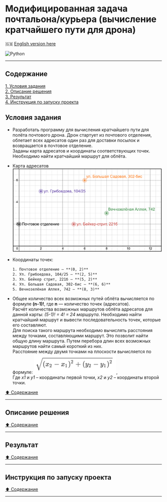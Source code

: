 # Модифицированная задача почтальона/курьера (вычисление кратчайшего пути для дрона) #

:gb: [English version here](README.md)

![Python](https://img.shields.io/badge/python-3670A0?style=plastic&logo=python&logoColor=ffdd54)

----

## Содержание ##

[1. Условия задания](#условия-задания)    
[2. Описание решения](#описание-решения)    
[3. Результат](#результат)    
[4. Инструкция по запуску проекта](#инструкция-по-запуску-проекта)    

## Условия задания ##

- Разработать программу для вычисления кратчайшего пути для полёта почтового
дрона. Дрон стартует из почтового отделения, облетает всех адресатов один раз
для доставки посылок и возвращается в почтовое отделение.    
Заданы карта адресатов и координаты соответствующих точек. Необходимо найти
кратчайший маршрут для облёта.

- Карта адресатов    
![Карта адресов](ADDS/addresses_map.png)

- Координаты точек:

    ```text
    1. Почтовое отделение – **(0, 2)**
    2. Ул. Грибоедова, 104/25 – **(2, 5)**
    3. Ул. Бейкер стрит, 221б – **(5, 2)**
    4. Ул. Большая Садовая, 302-бис – **(6, 6)**
    5. Вечнозелёная Аллея, 742 – **(8, 3)**
    ```

- Общее количество всех возможных путей облёта вычисляется по формуле
**(n-1)!**, где **n**&nbsp;&mdash; количество точек (адресатов).    
Расчёт количества возможных маршрутов облёта адресатов для данной карты:
*(5-1)! = 4! = 24 маршрута*. Необходимо найти кратчайший маршрут и вывести
последовательность точек, которые его составляют.    
Для поиска такого маршрута необходимо вычислять расстояния между точками,
составляющими маршрут. Это позволит найти общую длину маршрута. Путем перебора
длин всех возможных маршрутов найти самый короткий из них.    
Расстояние между двумя точками на плоскости вычисляется по формуле:
![Расстояние между двумя точками](ADDS/points_distance.png),    
Где *x1* и *y1* – координаты первой точки, *x2* и *y2* – координаты второй точки.

[:arrow_up: Содержание](#содержание)

----

## Описание решения ##

[:arrow_up: Содержание](#содержание)

----

## Результат ##

[:arrow_up: Содержание](#содержание)

----

## Инструкция по запуску проекта ##

[:arrow_up: Содержание](#содержание)

----
